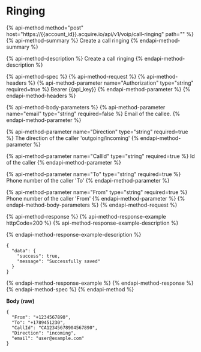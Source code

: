 # Ringing

{% api-method method="post" host="https://{{account\_id}}.acquire.io/api/v1/voip/call-ringing" path="" %}
{% api-method-summary %}
Create a call ringing
{% endapi-method-summary %}

{% api-method-description %}
Create a call ringing
{% endapi-method-description %}

{% api-method-spec %}
{% api-method-request %}
{% api-method-headers %}
{% api-method-parameter name="Authorization" type="string" required=true %}
Bearer {{api\_key}}
{% endapi-method-parameter %}
{% endapi-method-headers %}

{% api-method-body-parameters %}
{% api-method-parameter name="email" type="string" required=false %}
Email of the callee. 
{% endapi-method-parameter %}

{% api-method-parameter name="Direction" type="string" required=true %}
The direction of the caller 'outgoing/incoming'
{% endapi-method-parameter %}

{% api-method-parameter name="CallId" type="string" required=true %}
Id of the caller
{% endapi-method-parameter %}

{% api-method-parameter name="To" type="string" required=true %}
Phone number of the caller 'To'
{% endapi-method-parameter %}

{% api-method-parameter name="From" type="string" required=true %}
Phone number of the caller 'From'
{% endapi-method-parameter %}
{% endapi-method-body-parameters %}
{% endapi-method-request %}

{% api-method-response %}
{% api-method-response-example httpCode=200 %}
{% api-method-response-example-description %}

{% endapi-method-response-example-description %}

```
{
  "data": {
    "success": true,
    "message": "Successfully saved"
  }
}
```
{% endapi-method-response-example %}
{% endapi-method-response %}
{% endapi-method-spec %}
{% endapi-method %}

**Body \(raw\)**

```text
{
  "From": "+1234567890",
  "To": "+1789451230",
  "CallId": "CA12345678904567890",
  "Direction": "incoming",
  "email": "user@example.com"
}
```

